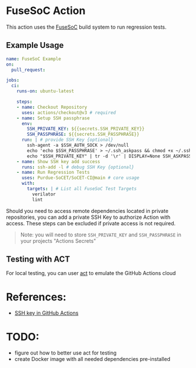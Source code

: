 # FuseSoC Action

This action uses the [FuseSoC](https://github.com/olofk/fusesoc) build system to run regression tests.

## Example Usage
```yaml
name: FuseSoC Example
on:
  pull_request:

jobs:
  ci:
    runs-on: ubuntu-latest

    steps:
    - name: Checkout Repository
      uses: actions/checkout@v3 # required
    - name: Setup SSH passphrase
      env: 
        SSH_PRIVATE_KEY: ${{secrets.SSH_PRIVATE_KEY}}
        SSH_PASSPHRASE: ${{secrets.SSH_PASSPHRASE}}
      run: | # provide SSH Key {optional}
        ssh-agent -a $SSH_AUTH_SOCK > /dev/null
        echo 'echo $SSH_PASSPHRASE' > ~/.ssh_askpass && chmod +x ~/.ssh_askpass
        echo "$SSH_PRIVATE_KEY" | tr -d '\r' | DISPLAY=None SSH_ASKPASS=~/.ssh_askpass ssh-add - >/dev/null
    - name: Show SSH key add success
      runs: ssh-add -l # debug SSH Key {optional}
    - name: Run Regression Tests
      uses: Purdue-SoCET/SoCET-CI@main # core usage
      with:
        targets: | # List all FuseSoC Test Targets
          verilator
          lint
```

Should you need to access remote dependencies located in private repositories, you can add a private SSH Key to authorize Action with access.  These steps can be excluded if private access is not required.

> Note: you will need to store `SSH_PRIVATE_KEY` and `SSH_PASSPHRASE` in your projects "Actions Secrets"

## Testing with ACT
For local testing, you can user [act](https://github.com/nektos/act) to emulate the GitHub Actions cloud


# References:
- [SSH key in GitHub Actions](https://stackoverflow.com/questions/64953274/how-to-send-passphrase-for-ssh-add-with-github-actions)

# TODO: 
- figure out how to better use act for testing
- create Docker image with all needed dependencies pre-installed